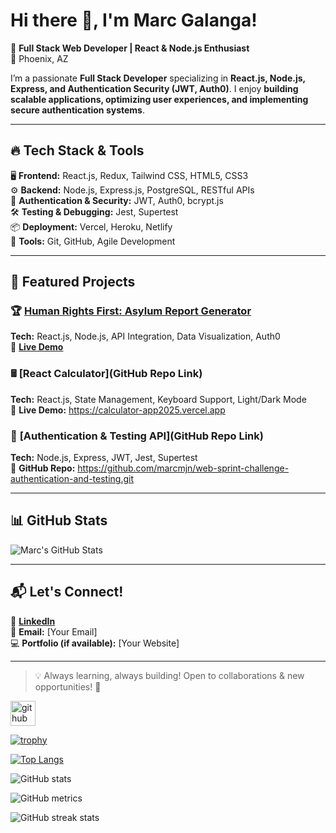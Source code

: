 # Hi there 👋, I'm Marc Galanga!

🚀 **Full Stack Web Developer | React & Node.js Enthusiast**  
📍 Phoenix, AZ  

I’m a passionate **Full Stack Developer** specializing in **React.js, Node.js, Express, and Authentication Security (JWT, Auth0)**. I enjoy **building scalable applications, optimizing user experiences, and implementing secure authentication systems**.  

---

## 🔥 **Tech Stack & Tools**
🖥 **Frontend:** React.js, Redux, Tailwind CSS, HTML5, CSS3  
⚙️ **Backend:** Node.js, Express.js, PostgreSQL, RESTful APIs  
🔐 **Authentication & Security:** JWT, Auth0, bcrypt.js  
🛠 **Testing & Debugging:** Jest, Supertest  
📦 **Deployment:** Vercel, Heroku, Netlify  
🔧 **Tools:** Git, GitHub, Agile Development  

---

## 📌 **Featured Projects**
### 🏆 **[Human Rights First: Asylum Report Generator](https://github.com/marcmjn/asylum-hrf-fe-starter.git)**
**Tech:** React.js, Node.js, API Integration, Data Visualization, Auth0  
🔗 **[Live Demo](https://asylum-fe.vercel.app)**  

### 🖩 **[React Calculator](GitHub Repo Link)**
**Tech:** React.js, State Management, Keyboard Support, Light/Dark Mode  
🔗 **Live Demo:** https://calculator-app2025.vercel.app  

### 🔐 **[Authentication & Testing API](GitHub Repo Link)**
**Tech:** Node.js, Express, JWT, Jest, Supertest  
🔗 **GitHub Repo:** https://github.com/marcmjn/web-sprint-challenge-authentication-and-testing.git 

---

## 📊 **GitHub Stats**
![Marc's GitHub Stats](https://github-readme-stats.vercel.app/api?username=marcmjn&show_icons=true&theme=dark)  

---

## 📬 **Let's Connect!**
🔗 **[LinkedIn](https://www.linkedin.com/in/marcgalanga)**  
📩 **Email:** [Your Email]  
💻 **Portfolio (if available):** [Your Website]  

---

> 💡 Always learning, always building! Open to collaborations & new opportunities! 🚀



[<img src='https://cdn.jsdelivr.net/npm/simple-icons@3.0.1/icons/github.svg' alt='github' height='40'>](https://github.com/marcmjn)  

[![trophy](https://github-profile-trophy.vercel.app/?username=marcmjn)](https://github.com/ryo-ma/github-profile-trophy)

[![Top Langs](https://github-readme-stats.vercel.app/api/top-langs/?username=marcmjn)](https://github.com/anuraghazra/github-readme-stats)

![GitHub stats](https://github-readme-stats.vercel.app/api?username=marcmjn&show_icons=true)  

![GitHub metrics](https://metrics.lecoq.io/marcmjn)  

![GitHub streak stats](https://streak-stats.demolab.com/?user=marcmjn)  

